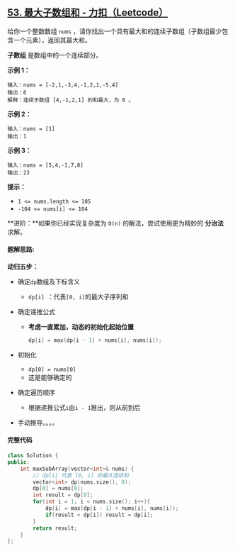 ## [53. 最大子数组和 - 力扣（Leetcode）](https://leetcode.cn/problems/maximum-subarray/description/)

给你一个整数数组 `nums` ，请你找出一个具有最大和的连续子数组（子数组最少包含一个元素），返回其最大和。

**子数组** 是数组中的一个连续部分。

**示例 1：**

```
输入：nums = [-2,1,-3,4,-1,2,1,-5,4]
输出：6
解释：连续子数组 [4,-1,2,1] 的和最大，为 6 。
```

**示例 2：**

```
输入：nums = [1]
输出：1
```

**示例 3：**

```
输入：nums = [5,4,-1,7,8]
输出：23
```

**提示：**

- `1 <= nums.length <= 105`
- `-104 <= nums[i] <= 104`

**进阶：**如果你已经实现复杂度为 `O(n)` 的解法，尝试使用更为精妙的 **分治法** 求解。

#### **题解思路:**

**动归五步：**

- 确定`dp`数组及下标含义
  - `dp[i] `：代表`[0, i]`的最大子序列和

- 确定递推公式

  - **考虑一直累加，动态的初始化起始位置**

    ```c++
    dp[i] = max(dp[i - 1] + nums[i], nums[i]);
    ```

- 初始化

  - `dp[0] = nums[0]`
  - 这是能够确定的

- 确定遍历顺序

  - 根据递推公式`i`由`i - 1`推出，则从前到后

- 手动推导。。。。

#### **完整代码**

```c++
class Solution {
public:
    int maxSubArray(vector<int>& nums) {
        // dp[i] 代表 [0, i] 的最大连续和
        vector<int> dp(nums.size(), 0);
        dp[0] = nums[0];
        int result = dp[0];
        for(int i = 1; i < nums.size(); i++){
            dp[i] = max(dp[i - 1] + nums[i], nums[i]);
            if(result < dp[i]) result = dp[i];
        }
        return result;
    }
};
```

